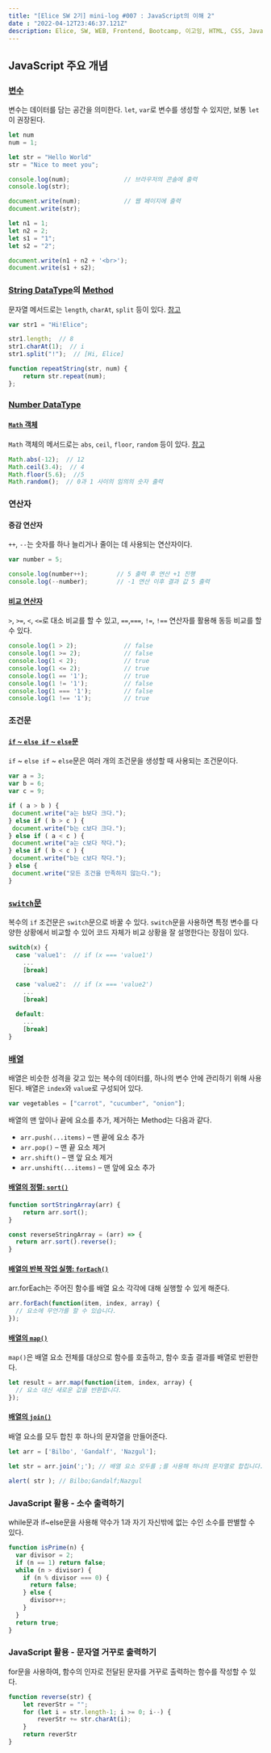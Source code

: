 ```yaml
---
title: "[Elice SW 2기] mini-log #007 : JavaScript의 이해 2"
date : "2022-04-12T23:46:37.121Z"
description: Elice, SW, WEB, Frontend, Bootcamp, 이고잉, HTML, CSS, JavaScript, CodingTest
---
```

## JavaScript 주요 개념

### [변수](https://www.w3schools.com/js/js_variables.asp)
변수는 데이터를 담는 공간을 의미한다. `let`, `var`로 변수를 생성할 수 있지만, 보통 `let`이 권장된다.
```javascript
let num
num = 1;

let str = "Hello World"
str = "Nice to meet you";

console.log(num);               // 브라우저의 콘솔에 출력
console.log(str);

document.write(num);            // 웹 페이지에 출력
document.write(str);

let n1 = 1;
let n2 = 2;
let s1 = "1";
let s2 = "2";

document.write(n1 + n2 + '<br>');
document.write(s1 + s2);
```

### [String DataType](https://www.w3schools.com/js/js_strings.asp)의 [Method](https://www.w3schools.com/js/js_string_methods.asp)
문자열 메서드로는 `length`, `charAt`, `split` 등이 있다. [참고](https://developer.mozilla.org/ko/docs/Web/JavaScript/Reference/Global_Objects/String)
```javascript
var str1 = "Hi!Elice";

str1.length;  // 8
str1.charAt(1);  // i
str1.split("!");  // [Hi, Elice]
```

```javascript
function repeatString(str, num) {
    return str.repeat(num);
};
```

### [Number DataType](https://www.w3schools.com/js/js_numbers.asp)
#### [`Math` 객체](https://www.w3schools.com/js/js_math.asp)
`Math` 객체의 메서드로는 `abs`, `ceil`, `floor`, `random` 등이 있다. [참고](https://developer.mozilla.org/ko/docs/Web/JavaScript/Reference/Global_Objects/Math)
```javascript
Math.abs(-12);  // 12
Math.ceil(3.4);  // 4
Math.floor(5.6);  //5
Math.random();  // 0과 1 사이의 임의의 숫자 출력
```

### 연산자
#### 증감 연산자
`++`, `--`는 숫자를 하나 늘리거나 줄이는 데 사용되는 연산자이다.
```javascript
var number = 5;

console.log(number++);        // 5 출력 후 연산 +1 진행
console.log(--number);        // -1 연산 이후 결과 값 5 출력
```

#### [비교 연산자](https://www.w3schools.com/js/js_comparisons.asp)
`>`, `>=`, `<`, `<=`로 대소 비교를 할 수 있고, `==`,`===`, `!=`, `!==` 연산자를 활용해 동등 비교를 할 수 있다.
```javascript
console.log(1 > 2);             // false
console.log(1 >= 2);            // false
console.log(1 < 2);             // true
console.log(1 <= 2);            // true
console.log(1 == '1');          // true
console.log(1 != '1');          // false
console.log(1 === '1');         // false
console.log(1 !== '1');         // true
```

### 조건문
#### [`if` ~ `else if` ~ `else`문](https://www.w3schools.com/js/js_if_else.asp)
`if` ~ `else if` ~ `else`문은 여러 개의 조건문을 생성할 때 사용되는 조건문이다.
```javascript
var a = 3;
var b = 6;
var c = 9;

if ( a > b ) { 
 document.write("a는 b보다 크다.");
} else if ( b > c ) { 
 document.write("b는 c보다 크다.");
} else if ( a < c ) { 
 document.write("a는 c보다 작다.");
} else if ( b < c ) { 
 document.write("b는 c보다 작다.");
} else { 
 document.write("모든 조건을 만족하지 않는다.");
}
```

### [`switch`문](http://w3schools.com/js/js_if_else.asp)
복수의 `if` 조건문은 `switch`문으로 바꿀 수 있다. `switch`문을 사용하면 특정 변수를 다양한 상황에서 비교할 수 있어 코드 자체가 비교 상황을 잘 설명한다는 장점이 있다.
```javascript
switch(x) {
  case 'value1':  // if (x === 'value1')
    ...
    [break]

  case 'value2':  // if (x === 'value2')
    ...
    [break]

  default:
    ...
    [break]
}
```

### [배열](https://www.w3schools.com/js/js_arrays.asp)
배열은 비슷한 성격을 갖고 있는 복수의 데이터를, 하나의 변수 안에 관리하기 위해 사용된다. 배열은 `index`와 `value`로 구성되어 있다.
```javascript
var vegetables = ["carrot", "cucumber", "onion"];
```

배열의 맨 앞이나 끝에 요소를 추가, 제거하는 Method는 다음과 같다.
- `arr.push(...items)` – 맨 끝에 요소 추가
- `arr.pop()` – 맨 끝 요소 제거
- `arr.shift()` – 맨 앞 요소 제거
- `arr.unshift(...items)` – 맨 앞에 요소 추가

#### [배열의 정렬: `sort()`](https://www.w3schools.com/js/js_array_sort.asp)
```javascript
function sortStringArray(arr) {
    return arr.sort();
}

const reverseStringArray = (arr) => {
  return arr.sort().reverse();
}
```

#### [배열의 반복 작업 실행: `forEach()`](https://www.w3schools.com/js/js_array_iteration.asp)
arr.forEach는 주어진 함수를 배열 요소 각각에 대해 실행할 수 있게 해준다.
```javascript
arr.forEach(function(item, index, array) {
  // 요소에 무언가를 할 수 있습니다.
});
```
#### [배열의 `map()`](https://www.w3schools.com/js/js_array_iteration.asp)
`map()`은 배열 요소 전체를 대상으로 함수를 호출하고, 함수 호출 결과를 배열로 반환한다.
```javascript
let result = arr.map(function(item, index, array) {
  // 요소 대신 새로운 값을 반환합니다.
});
```
#### [배열의 `join()`](https://www.w3schools.com/js/js_array_methods.asp)
배열 요소를 모두 합친 후 하나의 문자열을 만들어준다.
```javascript
let arr = ['Bilbo', 'Gandalf', 'Nazgul'];

let str = arr.join(';'); // 배열 요소 모두를 ;를 사용해 하나의 문자열로 합칩니다.

alert( str ); // Bilbo;Gandalf;Nazgul
```

### JavaScript 활용 - 소수 출력하기
while문과 if~else문을 사용해 약수가 1과 자기 자신밖에 없는 수인 소수를 판별할 수 있다.
```javascript
function isPrime(n) {
  var divisor = 2;
  if (n == 1) return false;
  while (n > divisor) {
    if (n % divisor === 0) {
      return false;
    } else {
      divisor++;
    }
  }
  return true;
}
```

### JavaScript 활용 - 문자열 거꾸로 출력하기
for문을 사용하여, 함수의 인자로 전달된 문자를 거꾸로 출력하는 함수를 작성할 수 있다.
```javascript
function reverse(str) {
    let reverStr = "";
    for (let i = str.length-1; i >= 0; i--) {
        reverStr += str.charAt(i);
    }
    return reverStr
}
```